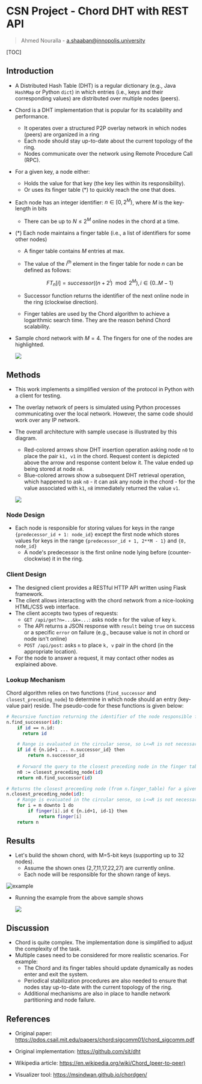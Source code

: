 # CSN Project - Chord DHT with REST API

> Ahmed Nouralla - <a.shaaban@innopolis.university>
>

[TOC]

## Introduction

- A Distributed Hash Table (DHT) is a regular dictionary (e.g., Java `HashMap` or Python `dict`) in which entries (i.e., keys and their corresponding values) are distributed over multiple nodes (peers).

- Chord is a DHT implementation that is popular for its scalability and performance.

  - It operates over a structured P2P overlay network in which nodes (peers) are organized in a ring
  - Each node should stay up-to-date about the current topology of the ring.
  - Nodes communicate over the network using Remote Procedure Call (RPC).

- For a given key, a node either:

  - Holds the value for that key (the key lies within its responsibility).
  - Or uses its finger table (*) to quickly reach the one that does.

- Each node has an integer identifier: $n \in [0, 2^{M})$, where $M$ is the key-length in bits

  - There can be up to  $N \leq 2^M$ online nodes in the chord at a time.

- (*) Each node maintains a finger table (i.e., a list of identifiers for some other nodes)

  - A finger table contains $M$ entries at max.

  - The value of the $i^{th}$ element in the finger table for node $n$ can be defined as follows:

    $$
    FT_{n}[i] = successor((n + 2^{i}) \mod 2^M), i \in \{0..M-1\}
    $$

  - Successor function returns the identifier of the next online node in the ring (clockwise direction).

  - Finger tables are used by the Chord algorithm to achieve a logarithmic search time. They are the reason behind Chord scalability.

- Sample chord network with $M = 4$. The fingers for one of the nodes are highlighted.

  ![](https://i.postimg.cc/LsSYMJnb/image.png)

## Methods

- This work implements a simplified version of the protocol in Python with a client for testing.

- The overlay network of peers is simulated using Python processes communicating over the local network. However, the same code should work over any IP network.

- The overall architecture with sample usecase is illustrated by this diagram.

  - Red-colored arrows show DHT insertion operation asking node `n0` to place the pair `k1, v1` in the chord. Request content is depicted above the arrow and response content below it. The value ended up being stored at node `n8`.
  - Blue-colored arrows show a subsequent DHT retrieval operation, which happened to ask `n8` - it can ask any node in the chord - for the value associated with `k1`, `n8` immediately returned the value `v1`.

  ![](https://i.postimg.cc/NMYHf9YZ/Untitled-Diagram-drawio-3.png)

### Node Design

- Each node is responsible for storing values for keys in the range `{predecessor_id + 1: node_id}` except the first node which stores values for keys in the range `{predecessor_id + 1, 2**M - 1}` and `{0, node_id}`
  - A node's predecessor is the first online node lying before (counter-clockwise) it in the ring.

### Client Design

- The designed client provides a RESTful HTTP API written using Flask framework.
- The client allows interacting with the chord network from a nice-looking HTML/CSS web interface.
- The client accepts two types of requests:
  -  `GET /api/get?n=...&k=...`: asks node `n` for the value of key `k`.
    -  The API returns a JSON response with `result` being `true` on success or a specific `error` on failure (e.g., because value is not in chord or node isn't online)
  -  `POST /api/post`: asks `n` to place `k, v` pair in the chord (in the appropriate location).
- For the node to answer a request, it may contact other nodes as explained above.

### Lookup Mechanism

Chord algorithm relies on two functions (`find_successor` and `closest_preceding_node`) to determine in which node should an entry (key-value pair) reside. The pseudo-code for these functions is given below:

```bash
# Recursive function returning the identifier of the node responsible for a given id
n.find_successor(id):
    if id == n.id:
      return id

    # Range is evaluated in the circular sense, so L<=R is not necessarily true
    if id ∈ {n.id+1 ... n.successor_id} then
        return n.successor_id
     
    # Forward the query to the closest preceding node in the finger table for n
    n0 := closest_preceding_node(id)
    return n0.find_successor(id)
```

```bash
# Returns the closest preceeding node (from n.finger_table) for a given id
n.closest_preceding_node(id):
    # Range is evaluated in the circular sense, so L<=R is not necessarily true
    for i = m downto 1 do
        if finger[i].id ∈ {n.id+1, id-1} then
            return finger[i]
    return n
```

## Results

- Let's build the shown chord, with M=5-bit keys (supporting up to 32 nodes).
  - Assume the shown ones (2,7,11,17,22,27) are currently online.
  - Each node will be responsible for the shown range of keys.

![example](https://i.postimg.cc/15bCQvWW/image.png)

- Running the example from the above sample shows

  ![](https://i.postimg.cc/RhZwxNbB/image.png)

## Discussion

- Chord is quite complex. The implementation done is simplified to adjust the complexity of the task.
- Multiple cases need to be considered for more realistic scenarios. For example:
  - The Chord and its finger tables should update dynamically as nodes enter and exit the system.
  - Periodical stabilization procedures are also needed to ensure that nodes stay up-to-date with the current topology of the ring.
  - Additional mechanisms are also in place to handle network partitioning and node failure.


## References

- Original paper: https://pdos.csail.mit.edu/papers/chord:sigcomm01/chord_sigcomm.pdf

- Original implementation: https://github.com/sit/dht

- Wikipedia article: https://en.wikipedia.org/wiki/Chord_(peer-to-peer)

- Visualizer tool: https://msindwan.github.io/chordgen/

  
